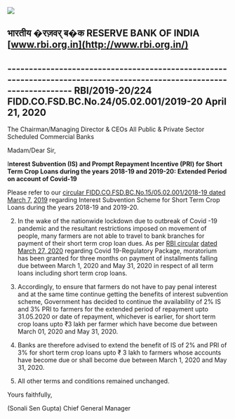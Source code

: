![](_page_0_Picture_0.jpeg)

## भारतीय �रज़वर् ब�क **RESERVE BANK OF INDIA [www.rbi.org.in](http://www.rbi.org.in/)**

## **---------------------------------------------------------------------------------------------------------------------** RBI/2019-20/224 FIDD.CO.FSD.BC.No.24/05.02.001/2019-20 April 21, 2020

The Chairman/Managing Director & CEOs All Public & Private Sector Scheduled Commercial Banks

Madam/Dear Sir,

I**nterest Subvention (IS) and Prompt Repayment Incentive (PRI) for Short Term Crop Loans during the years 2018-19 and 2019-20: Extended Period on account of Covid-19**

Please refer to our [circular FIDD.CO.FSD.BC.No.15/05.02.001/2018-19 dated March 7,](https://www.rbi.org.in/Scripts/NotificationUser.aspx?Id=11494&Mode=0)  [2019](https://www.rbi.org.in/Scripts/NotificationUser.aspx?Id=11494&Mode=0) regarding Interest Subvention Scheme for Short Term Crop Loans during the years 2018-19 and 2019-20.

2. In the wake of the nationwide lockdown due to outbreak of Covid -19 pandemic and the resultant restrictions imposed on movement of people, many farmers are not able to travel to bank branches for payment of their short term crop loan dues. As per [RBI circular](https://www.rbi.org.in/Scripts/NotificationUser.aspx?Id=11835&Mode=0)  [dated March 27, 2020](https://www.rbi.org.in/Scripts/NotificationUser.aspx?Id=11835&Mode=0) regarding Covid 19-Regulatory Package, moratorium has been granted for three months on payment of installments falling due between March 1, 2020 and May 31, 2020 in respect of all term loans including short term crop loans.

3. Accordingly, to ensure that farmers do not have to pay penal interest and at the same time continue getting the benefits of interest subvention scheme, Government has decided to continue the availability of 2% IS and 3% PRI to farmers for the extended period of repayment upto 31.05.2020 or date of repayment, whichever is earlier, for short term crop loans upto ₹3 lakh per farmer which have become due between March 01, 2020 and May 31, 2020.

4. Banks are therefore advised to extend the benefit of IS of 2% and PRI of 3% for short term crop loans upto ₹ 3 lakh to farmers whose accounts have become due or shall become due between March 1, 2020 and May 31, 2020.

5. All other terms and conditions remained unchanged.

Yours faithfully,

(Sonali Sen Gupta) Chief General Manager